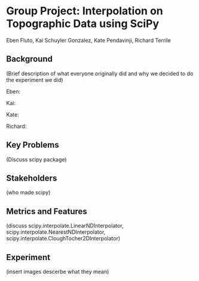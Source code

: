 # Group Project: Interpolation on Topographic Data using SciPy
Eben Fluto, Kai Schuyler Gonzalez, Kate Pendavinji, Richard Terrile
## Background
(Brief description of what everyone originally did and why we decided to do the experiment we did)

Eben:

Kai:

Kate: 

Richard:

## Key Problems
(Discuss scipy package)

## Stakeholders
(who made scipy)

## Metrics and Features
(discuss scipy.interpolate.LinearNDInterpolator, scipy.interpolate.NearestNDInterpolator, scipy.interpolate.CloughTocher2DInterpolator)

## Experiment
(insert images descerbe what they mean)

